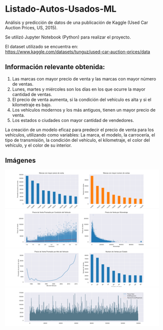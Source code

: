 # Listado-Autos-Usados-ML
Análisis y predicción de datos de una publicación de Kaggle (Used Car Auction Prices, US, 2015).

Se utilizó Jupyter Notebook (Python) para realizar el proyecto.

El dataset utilizado se encuentra en: https://www.kaggle.com/datasets/tunguz/used-car-auction-prices/data

## Información relevante obtenida:
1. Las marcas con mayor precio de venta y las marcas con mayor número de ventas.
2. Lunes, martes y miércoles son los días en los que ocurre la mayor cantidad de ventas.
3. El precio de venta aumenta, si la condición del vehículo es alta y si el kilometraje es bajo.
4. Los vehículos modernos y los más antiguos, tienen un mayor precio de venta.
5. Los estados o ciudades con mayor cantidad de vendedores.

La creación de un modelo eficaz para predecir el precio de venta para los vehículos, utilizando como variables: La marca, el modelo, la carrocería, el tipo de transmisión, la condición del vehículo, el kilometraje, el color del vehículo, y el color de su interior.

## Imágenes

![Grafico : Las marcas con mayor precio de venta y las marcas con mayor número de ventas](https://github.com/1bryanvalenzuela/Listado-Autos-Usados-ML/blob/main/graficos/most_sold_and_numbers.png)
![Grafico : Precio de venta por la condición y el kilometraje](https://github.com/1bryanvalenzuela/Listado-Autos-Usados-ML/blob/main/graficos/condition_odometer_price.png)
![Grafico : Precio de venta por año del vehiculo, y los estados con mayor número de vendedores](https://github.com/1bryanvalenzuela/Listado-Autos-Usados-ML/blob/main/graficos/year_state_price.png)
![Grafico : Comparación de modelos de machine learning](https://github.com/1bryanvalenzuela/Listado-Autos-Usados-ML/blob/main/graficos/model_predictions.png)
